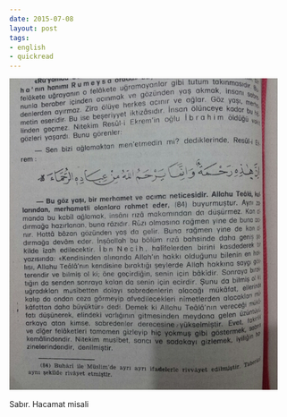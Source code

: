 ```yaml
---
date: 2015-07-08
layout: post
tags:
- english
- quickread
---
```


![](/images/tumblr_nr57xbry4c1u3gx2to1_500.jpg)

Sabır. Hacamat misali
